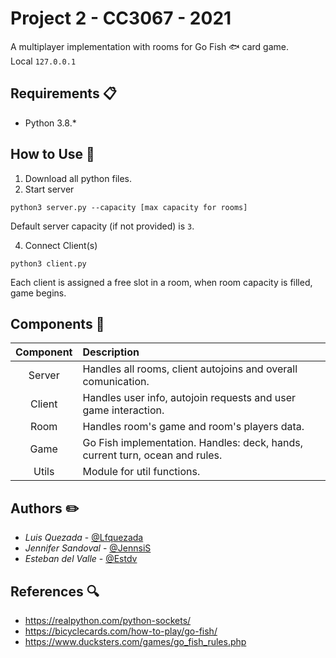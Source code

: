 # Project 2 - CC3067 - 2021
A multiplayer implementation with rooms for Go Fish :fish: card game.<br>
Local `127.0.0.1`


## Requirements  :clipboard:
* Python 3.8.*

## How to Use  :rocket:
1. Download all python files.
2. Start server
```
python3 server.py --capacity [max capacity for rooms]
```
Default server capacity (if not provided) is `3`.

4. Connect Client(s)
```
python3 client.py
```
Each client is assigned a free slot in a room, when room capacity is filled, game begins.

## Components  :open_file_folder:
Component | Description |
:---: | :--- |
Server | Handles all rooms, client autojoins and overall comunication. |
Client | Handles user info, autojoin requests and user game interaction. |
Room | Handles room's game and room's players data. |
Game | Go Fish implementation. Handles: deck, hands, current turn, ocean and rules. |
Utils | Module for util functions. |

## Authors  :pencil2:
- *Luis Quezada* - [@Lfquezada](https://github.com/Lfquezada)
- *Jennifer Sandoval* - [@JennsiS](https://github.com/JennsiS)
- *Esteban del Valle* - [@Estdv](https://github.com/Estdv)

## References  :mag:
* https://realpython.com/python-sockets/
* https://bicyclecards.com/how-to-play/go-fish/
* https://www.ducksters.com/games/go_fish_rules.php

